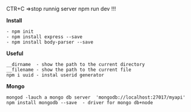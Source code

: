 CTR+C =>stop runnig server
npm run dev  !!!
 
**Install**
```
- npm init
- npm install express --save
- npm install body-parser --save
```
**Useful**
```
__dirname  - show the path to the current directory
__filename - show the path to the current file
npm i uuid - instal userid generator

```
**Mongo**
```
mongod -lauch a mongo db server  'mongodb://localhost:27017/myapi'
npm install mongodb --save  - driver for mongo db+node
```
